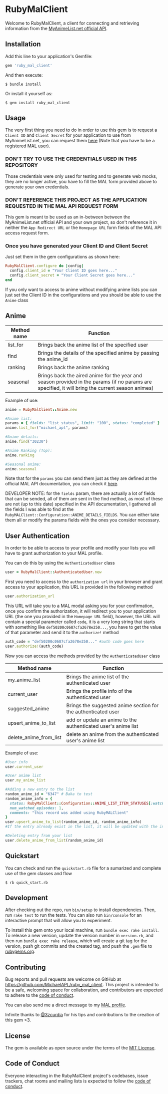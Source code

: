 # RubyMalClient

Welcome to RubyMalClient, a client for connecting and retrieving information from the [MyAnimeList.net official API](https://myanimelist.net/apiconfig/references/api/v2).

## Installation

Add this line to your application's Gemfile:

```ruby
gem 'ruby_mal_client'
```

And then execute:

    $ bundle install

Or install it yourself as:

    $ gem install ruby_mal_client

## Usage

The very first thing you need to do in order to use this gem is to request a `Client ID` and `Client Secret` for your application to use from MyAnimeList.net, you can request them [here](https://myanimelist.net/apiconfig/create) (Note that you have to be a registered MAL user).

### DON'T TRY TO USE THE CREDENTIALS USED IN THIS REPOSITORY

Those credentials were only used for testing and to generate web mocks, they are no longer active, you have to fill the MAL form provided above to generate your own credentials.

### DON'T REFERENCE THIS PROJECT AS THE APPLICATION REQUESTED IN THE MAL API REQUEST FORM

This gem is meant to be used as an in-between between the MyAnimeList.net official API and your own project, so don't reference it in neither the `App Redirect URL` or the `Homepage URL` form fields of the MAL API access request form.

### Once you have generated your Client ID and Client Secret

Just set them in the gem configurations as shown here:

```ruby
RubyMalClient.configure do |config|
  config.client_id = "Your Client ID goes here..."
  config.client_secret = "Your Client Secret goes here..."
end
```

If you only want to access to anime without modifying anime lists you can just set the Client ID in the configurations and you should be able to use the `Anime` class

## Anime 

| Method name      | Function |
| -----------      | ----------- |
| list_for         | Brings back the anime list of the specified user      |
| find             | Brings the details of the specified anime by passing the anime_id        |
| ranking          | Brings back the anime ranking      |
| seasonal         | Brings back the aired anime for the year and season provided in the params (if no params are specified, it will bring the current season animes)      |

Example of use:

```ruby
anime = RubyMalClient::Anime.new

#Anime list:
params = { fields: "list_status", limit: "100", status: "completed" }
anime.list_for("michael_apl", params)

#Anime details:
anime.find("30230")

#Anime Ranking (Top):
anime.ranking

#Seasonal anime:
anime.seasonal
```
Note that for the `params` you can send them just as they are defined at the official MAL API documentation, you can check it [here](https://myanimelist.net/apiconfig/references/api/v2#section/Common-parameters).

DEVELOPER NOTE: for the `fields` param, there are actually a lot of fields that can be sended, all of them are sent in the find method, as most of these are not (up to this date) specified in the API documentation, I gathered all the fields I was able to find at the `RubyMALClient::Configuration::ANIME_DETAILS_FIELDS`. You can either take them all or modify the params fields with the ones you consider necessary.

## User Authentication

In order to be able to access to your profile and modify your lists you will have to grant authorization to your MAL profile.

You can do this by using the `AuthenticatedUser` class

```ruby
user = RubyMalClient::AuthenticatedUser.new
```
First you need to access to the `authorization url` in your browser and grant access to your application, this URL is provided in the following method

```ruby
user.authorization_url
```

This URL will take you to a MAL modal asking you for your confirmation, once you confirm the authorization, it will redirect you to your application URL (the one you provided in the `Homepage URL` field), however, the URL will contain a special parameter called `code`, it is a very long string that starts with something like `def50200c0687cfa2678e250...`, you have to get the value of that parameter and send it to the `authorize!` method

```ruby
auth_code = "def50200c0687cfa2678e250..." #auth code goes here
user.authorize!(auth_code)
```

Now you can access the methods provided by the `AuthenticatedUser` class

| Method name              | Function |
| -----------              | ----------- |
| my_anime_list            | Brings the anime list of the authenticated user      |
| current_user             | Brings the profile info of the authenticated user      |
| suggested_anime          | Brings the suggested anime section for the authenticated user      |
| upsert_anime_to_list     | add or update an anime to the authenticated user's anime list      |
| delete_anime_from_list   | delete an anime from the authenticated user's anime list      |

Example of use:

```ruby
#User info
user.current_user

#User anime list
user.my_anime_list

#Adding a new entry to the list
random_anime_id = "6347" # Baka to test
random_anime_info = {
  status: RubyMalClient::Configuration::ANIME_LIST_ITEM_STATUSES[:watching],
  num_watched_episodes: 1,
  comments: "this record was added using RubyMALClient"
}
user.upsert_anime_to_list(random_anime_id, random_anime_info)
#If the entry already exist in the list, it will be updated with the info sent in params

#Deleting entry from your list
user.delete_anime_from_list(random_anime_id)
```

## Quickstart
You can check and run the `quickstart.rb` file for a sumarized and complete use of the gem classes and flow

    $ rb quick_start.rb

## Development

After checking out the repo, run `bin/setup` to install dependencies. Then, run `rake test` to run the tests. You can also run `bin/console` for an interactive prompt that will allow you to experiment.

To install this gem onto your local machine, run `bundle exec rake install`. To release a new version, update the version number in `version.rb`, and then run `bundle exec rake release`, which will create a git tag for the version, push git commits and the created tag, and push the `.gem` file to [rubygems.org](https://rubygems.org).

## Contributing

Bug reports and pull requests are welcome on GitHub at https://github.com/MichaelAPL/ruby_mal_client. This project is intended to be a safe, welcoming space for collaboration, and contributors are expected to adhere to the [code of conduct](https://github.com/MichaelAPL/ruby_mal_client/blob/master/CODE_OF_CONDUCT.md).

You can also send me a direct message to my [MAL profile](https://myanimelist.net/profile/Michael_APL).

Infinite thanks to [@3zcurdia](https://github.com/3zcurdia) for his tips and contributions to the creation of this gem <3.

## License

The gem is available as open source under the terms of the [MIT License](https://opensource.org/licenses/MIT).

## Code of Conduct

Everyone interacting in the RubyMalClient project's codebases, issue trackers, chat rooms and mailing lists is expected to follow the [code of conduct](https://github.com/MichaelAPL/ruby_mal_client/blob/master/CODE_OF_CONDUCT.md).

